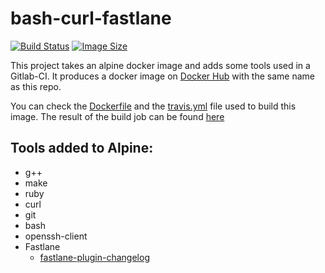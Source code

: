 # bash-curl-fastlane

[![Build Status](https://travis-ci.org/Eradash/alpine-bash-curl-fastlane.svg?branch=master)](https://travis-ci.org/Eradash/alpine-bash-curl-fastlane)
[![Image Size](https://images.microbadger.com/badges/image/eradash/alpine-bash-curl-fastlane.svg)](https://microbadger.com/images/eradash/alpine-bash-curl-fastlane)

This project takes an alpine docker image and adds some tools used in a Gitlab-CI. It produces a docker image on [Docker Hub] with the same name as this repo.

You can check the [Dockerfile] and the [travis.yml] file used to build this image. The result of the build job can be found [here](https://travis-ci.org/Eradash/alpine-bash-curl-fastlane.svg?branch=master)

## Tools added to Alpine:

* g++
* make
* ruby
* curl
* git
* bash
* openssh-client
* Fastlane
	*  [fastlane-plugin-changelog](https://github.com/Eradash/fastlane-plugin-changelog)

[Docker Hub]: https://hub.docker.com/r/eradash/android-docker/
[Dockerfile]: https://github.com/Eradash/alpine-bash-curl-fastlane/blob/master/Dockerfile
[travis.yml]: https://github.com/Eradash/alpine-bash-curl-fastlane/blob/master/.travis.yml
